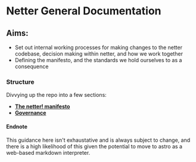 # Netter General Documentation
## Aims:
- Set out internal working processes for making changes to the netter codebase, decision making within netter, and how we work together
- Defining the manifesto, and the standards we hold ourselves to as a consequence

### Structure
Divvying up the repo into a few sections:
- **[The netter! manifesto](governance/manifesto.md)**
- **[Governance](governance/readme.md)**

#### Endnote
This guidance here isn't exhaustative and is always subject to change, and there is a high likelihood of this given the potential to move to astro as a web-based markdown interpreter.  

